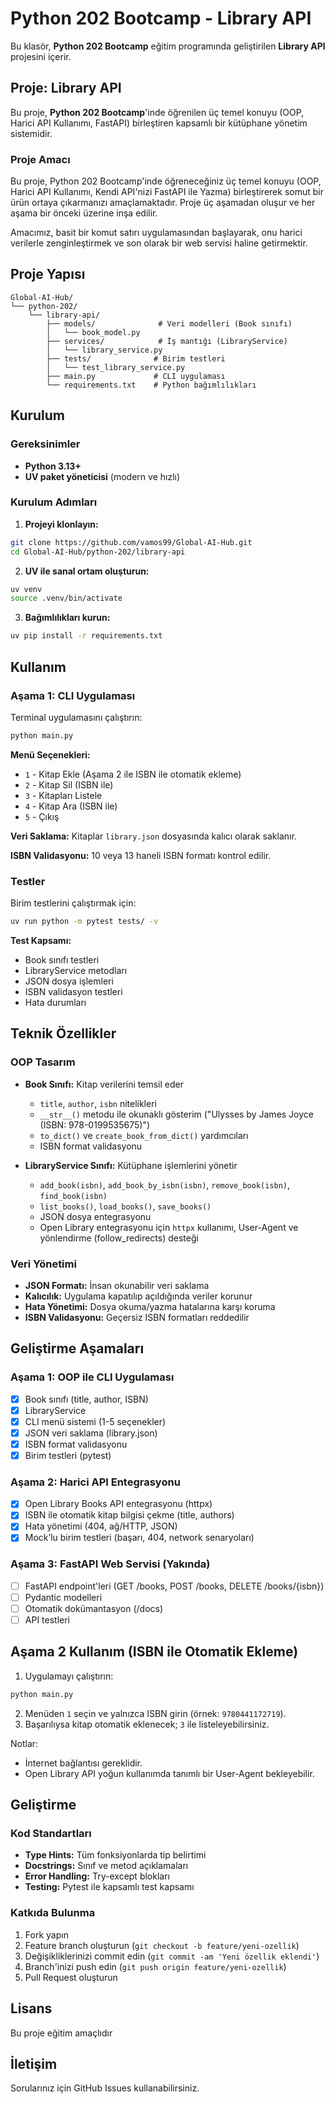 # Python 202 Bootcamp - Library API

Bu klasör, **Python 202 Bootcamp** eğitim programında geliştirilen **Library API** projesini içerir.

## Proje: Library API

Bu proje, **Python 202 Bootcamp**'inde öğrenilen üç temel konuyu (OOP, Harici API Kullanımı, FastAPI) birleştiren kapsamlı bir kütüphane yönetim sistemidir.

### Proje Amacı

Bu proje, Python 202 Bootcamp'inde öğreneceğiniz üç temel konuyu (OOP, Harici API Kullanımı, Kendi API'nizi FastAPI ile Yazma) birleştirerek somut bir ürün ortaya çıkarmanızı amaçlamaktadır. Proje üç aşamadan oluşur ve her aşama bir önceki üzerine inşa edilir.

Amacımız, basit bir komut satırı uygulamasından başlayarak, onu harici verilerle zenginleştirmek ve son olarak bir web servisi haline getirmektir.

## Proje Yapısı

```
Global-AI-Hub/
└── python-202/
    └── library-api/
        ├── models/              # Veri modelleri (Book sınıfı)
        │   └── book_model.py
        ├── services/            # İş mantığı (LibraryService)
        │   └── library_service.py
        ├── tests/              # Birim testleri
        │   └── test_library_service.py
        ├── main.py             # CLI uygulaması
        └── requirements.txt    # Python bağımlılıkları
```

## Kurulum

### Gereksinimler
- **Python 3.13+**
- **UV paket yöneticisi** (modern ve hızlı)

### Kurulum Adımları

1. **Projeyi klonlayın:**
```bash
git clone https://github.com/vamos99/Global-AI-Hub.git
cd Global-AI-Hub/python-202/library-api
```

2. **UV ile sanal ortam oluşturun:**
```bash
uv venv
source .venv/bin/activate
```

3. **Bağımlılıkları kurun:**
```bash
uv pip install -r requirements.txt
```

## Kullanım

### Aşama 1: CLI Uygulaması

Terminal uygulamasını çalıştırın:
```bash
python main.py
```

**Menü Seçenekleri:**
- `1` - Kitap Ekle (Aşama 2 ile ISBN ile otomatik ekleme)
- `2` - Kitap Sil (ISBN ile)
- `3` - Kitapları Listele
- `4` - Kitap Ara (ISBN ile)
- `5` - Çıkış

**Veri Saklama:** Kitaplar `library.json` dosyasında kalıcı olarak saklanır.

**ISBN Validasyonu:** 10 veya 13 haneli ISBN formatı kontrol edilir.

### Testler

Birim testlerini çalıştırmak için:
```bash
uv run python -m pytest tests/ -v
```

**Test Kapsamı:**
- Book sınıfı testleri
- LibraryService metodları
- JSON dosya işlemleri
- ISBN validasyon testleri
- Hata durumları

## Teknik Özellikler

### OOP Tasarım
- **Book Sınıfı:** Kitap verilerini temsil eder
  - `title`, `author`, `isbn` nitelikleri
  - `__str__()` metodu ile okunaklı gösterim ("Ulysses by James Joyce (ISBN: 978-0199535675)")
  - `to_dict()` ve `create_book_from_dict()` yardımcıları
  - ISBN format validasyonu

- **LibraryService Sınıfı:** Kütüphane işlemlerini yönetir
  - `add_book(isbn)`, `add_book_by_isbn(isbn)`, `remove_book(isbn)`, `find_book(isbn)`
  - `list_books()`, `load_books()`, `save_books()`
  - JSON dosya entegrasyonu
  - Open Library entegrasyonu için `httpx` kullanımı, User-Agent ve yönlendirme (follow_redirects) desteği

### Veri Yönetimi
- **JSON Formatı:** İnsan okunabilir veri saklama
- **Kalıcılık:** Uygulama kapatılıp açıldığında veriler korunur
- **Hata Yönetimi:** Dosya okuma/yazma hatalarına karşı koruma
- **ISBN Validasyonu:** Geçersiz ISBN formatları reddedilir

## Geliştirme Aşamaları

### Aşama 1: OOP ile CLI Uygulaması
- [x] Book sınıfı (title, author, ISBN)
- [x] LibraryService
- [x] CLI menü sistemi (1-5 seçenekler)
- [x] JSON veri saklama (library.json)
- [x] ISBN format validasyonu
- [x] Birim testleri (pytest)

### Aşama 2: Harici API Entegrasyonu
- [x] Open Library Books API entegrasyonu (httpx)
- [x] ISBN ile otomatik kitap bilgisi çekme (title, authors)
- [x] Hata yönetimi (404, ağ/HTTP, JSON)
- [x] Mock’lu birim testleri (başarı, 404, network senaryoları)

### Aşama 3: FastAPI Web Servisi (Yakında)
- [ ] FastAPI endpoint'leri (GET /books, POST /books, DELETE /books/{isbn})
- [ ] Pydantic modelleri
- [ ] Otomatik dokümantasyon (/docs)
- [ ] API testleri

## Aşama 2 Kullanım (ISBN ile Otomatik Ekleme)

1. Uygulamayı çalıştırın:
```bash
python main.py
```
2. Menüden `1` seçin ve yalnızca ISBN girin (örnek: `9780441172719`).
3. Başarılıysa kitap otomatik eklenecek; `3` ile listeleyebilirsiniz.

Notlar:
- İnternet bağlantısı gereklidir.
- Open Library API yoğun kullanımda tanımlı bir User-Agent bekleyebilir.

## Geliştirme

### Kod Standartları
- **Type Hints:** Tüm fonksiyonlarda tip belirtimi
- **Docstrings:** Sınıf ve metod açıklamaları
- **Error Handling:** Try-except blokları
- **Testing:** Pytest ile kapsamlı test kapsamı

### Katkıda Bulunma
1. Fork yapın
2. Feature branch oluşturun (`git checkout -b feature/yeni-ozellik`)
3. Değişikliklerinizi commit edin (`git commit -am 'Yeni özellik eklendi'`)
4. Branch'inizi push edin (`git push origin feature/yeni-ozellik`)
5. Pull Request oluşturun

## Lisans

Bu proje eğitim amaçlıdır

## İletişim

Sorularınız için GitHub Issues kullanabilirsiniz.
